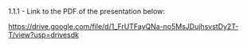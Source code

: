 1.1.1 - Link to the PDF of the presentation below:

https://drive.google.com/file/d/1_FrUTFayQNa-no5MsJDujhsvstDy2T-T/view?usp=drivesdk